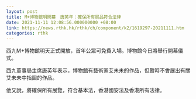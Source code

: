 ```yaml
---
layout: post
title: M+博物館明開幕　唐英年：確保所有展品符合法律
date: 2021-11-11 12:08:56.000000000 +08:00
link: https://news.rthk.hk/rthk/ch/component/k2/1619297-20211111.htm
categories: rthk
---
```


西九M+博物館明天正式開放，首年公眾可免費入場。博物館今日將舉行開幕儀式。 

西九董事局主席唐英年表示，博物館有藝術家艾未未的作品，但暫時不會展出有關艾未未中指圖的作品。

他又說，將確保所有展覽，符合基本法，香港國安法及香港所有法律。
